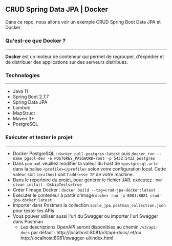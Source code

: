 ## CRUD Spring Data JPA | Docker
Dans ce repo, nous allons voir un exemple CRUD Spring Boot Data JPA et Docker.

### Qu'est-ce que Docker ?
---
**Docker** est un moteur de conteneur qui permet de regrouper, d'expédier et de distribuer des applications sur des serveurs distribués.

### Technologies
---
- Java 11
- Spring Boot 2.7.7
- Spring Data JPA
- Lombok
- MapStruct
- Maven 3+
- PostgreSQL

### Exécuter et tester le projet
---
- Docker PostgreSQL : `docker pull postgres:latest` puis `docker run --name pgsql-dev -e POSTGRES_PASSWORD=root -p 5432:5432 postgres`
- Dans `pom.xml` veuillez modifier la valeur du host de `<postgresql.url>` dans la balise `<profile></profile>` selon votre configuration local. Cette valeur soit `localhost` soit l'`addresse IP` de votre machine.
- Dans le répertoire du projet, pour générer le fichier JAR, exécutez : `mvn clean install -DskipTests=true`
- Créer l'image Docker : `docker build --tag=crud-jpa-docker:latest .`
- Exécuter le conteneur à partir d'image `docker run -p 8081:8081 crud-jpa-docker:latest`
- Importer dans Postman la collection `socle_jpa.postman_collection.json` pour tester les APIs
- Vous pouver utiliser aussi l'url du Swagger ou importer l'url Swagger dans Postman
	- Les descriptions OpenAPI seront disponibles au chemin `/v3/api-docs` par défaut : http://localhost:8081/v3/api-docs/ et/ou http://localhost:8081/swagger-ui/index.html
